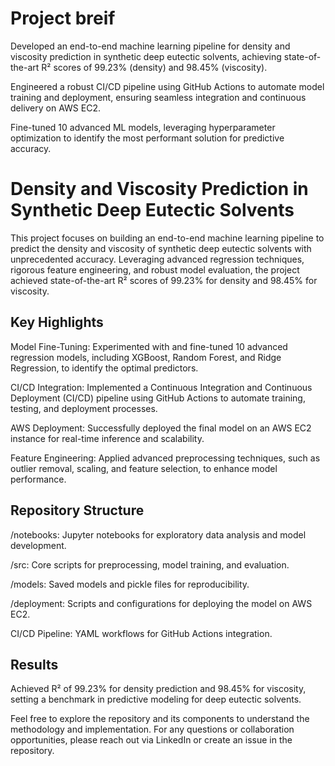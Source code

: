 # Project breif
Developed an end-to-end machine learning pipeline for density and viscosity prediction in synthetic deep eutectic solvents, achieving state-of-the-art R² scores of 99.23% (density) and 98.45% (viscosity).

Engineered a robust CI/CD pipeline using GitHub Actions to automate model training and deployment, ensuring seamless integration and continuous delivery on AWS EC2.

Fine-tuned 10 advanced ML models, leveraging hyperparameter optimization to identify the most performant solution for predictive accuracy.


# Density and Viscosity Prediction in Synthetic Deep Eutectic Solvents
This project focuses on building an end-to-end machine learning pipeline to predict the density and viscosity of synthetic deep eutectic solvents with unprecedented accuracy. Leveraging advanced regression techniques, rigorous feature engineering, and robust model evaluation, the project achieved state-of-the-art R² scores of 99.23% for density and 98.45% for viscosity.

## Key Highlights

Model Fine-Tuning: Experimented with and fine-tuned 10 advanced regression models, including XGBoost, Random Forest, and Ridge Regression, to identify the optimal predictors.

CI/CD Integration: Implemented a Continuous Integration and Continuous Deployment (CI/CD) pipeline using GitHub Actions to automate training, testing, and deployment processes.

AWS Deployment: Successfully deployed the final model on an AWS EC2 instance for real-time inference and scalability.

Feature Engineering: Applied advanced preprocessing techniques, such as outlier removal, scaling, and feature selection, to enhance model performance.
      
## Repository Structure

/notebooks: Jupyter notebooks for exploratory data analysis and model development.

/src: Core scripts for preprocessing, model training, and evaluation.

/models: Saved models and pickle files for reproducibility.

/deployment: Scripts and configurations for deploying the model on AWS EC2.

CI/CD Pipeline: YAML workflows for GitHub Actions integration.

## Results

Achieved R² of 99.23% for density prediction and 98.45% for viscosity, setting a benchmark in predictive modeling for deep eutectic solvents.

Feel free to explore the repository and its components to understand the methodology and implementation. For any questions or collaboration opportunities, please reach out via LinkedIn or create an issue in the repository.
